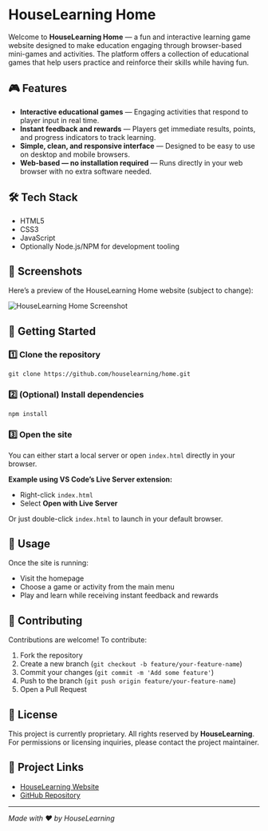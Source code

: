 <head>
  
</head>
<body>

  <h1>HouseLearning Home</h1>

  <p>Welcome to <strong>HouseLearning Home</strong> — a fun and interactive learning game website designed to make education engaging through browser-based mini-games and activities. The platform offers a collection of educational games that help users practice and reinforce their skills while having fun.</p>

  <h2>🎮 Features</h2>
  <ul>
    <li><strong>Interactive educational games</strong> — Engaging activities that respond to player input in real time.</li>
    <li><strong>Instant feedback and rewards</strong> — Players get immediate results, points, and progress indicators to track learning.</li>
    <li><strong>Simple, clean, and responsive interface</strong> — Designed to be easy to use on desktop and mobile browsers.</li>
    <li><strong>Web-based — no installation required</strong> — Runs directly in your web browser with no extra software needed.</li>
  </ul>

  <h2>🛠️ Tech Stack</h2>
  <ul>
    <li>HTML5</li>
    <li>CSS3</li>
    <li>JavaScript</li>
    <li>Optionally Node.js/NPM for development tooling</li>
  </ul>

  <h2>📸 Screenshots</h2>
  <p>Here’s a preview of the HouseLearning Home website (subject to change):</p>
  <img src="https://houselearning.github.io/home/readme/screenshot.png" alt="HouseLearning Home Screenshot">

  <h2>🚀 Getting Started</h2>

  <h3>1️⃣ Clone the repository</h3>
  <pre><code>git clone https://github.com/houselearning/home.git</code></pre>

  <h3>2️⃣ (Optional) Install dependencies</h3>
  <pre><code>npm install</code></pre>

  <h3>3️⃣ Open the site</h3>
  <p>You can either start a local server or open <code>index.html</code> directly in your browser.</p>
  <p><strong>Example using VS Code’s Live Server extension:</strong></p>
  <ul>
    <li>Right-click <code>index.html</code></li>
    <li>Select <strong>Open with Live Server</strong></li>
  </ul>
  <p>Or just double-click <code>index.html</code> to launch in your default browser.</p>

  <h2>📖 Usage</h2>
  <p>Once the site is running:</p>
  <ul>
    <li>Visit the homepage</li>
    <li>Choose a game or activity from the main menu</li>
    <li>Play and learn while receiving instant feedback and rewards</li>
  </ul>

  <h2>🤝 Contributing</h2>
  <p>Contributions are welcome! To contribute:</p>
  <ol>
    <li>Fork the repository</li>
    <li>Create a new branch (<code>git checkout -b feature/your-feature-name</code>)</li>
    <li>Commit your changes (<code>git commit -m 'Add some feature'</code>)</li>
    <li>Push to the branch (<code>git push origin feature/your-feature-name</code>)</li>
    <li>Open a Pull Request</li>
  </ol>

  <h2>📜 License</h2>
  <p>This project is currently proprietary. All rights reserved by <strong>HouseLearning</strong>.<br>
  For permissions or licensing inquiries, please contact the project maintainer.</p>

  <h2>🔗 Project Links</h2>
  <ul>
    <li><a href="https://houselearning.github.io/home/" target="_blank">HouseLearning Website</a></li>
    <li><a href="https://github.com/houselearning/home" target="_blank">GitHub Repository</a></li>
  </ul>

  <hr>

  <p><em>Made with ❤️ by HouseLearning</em></p>

</body>
